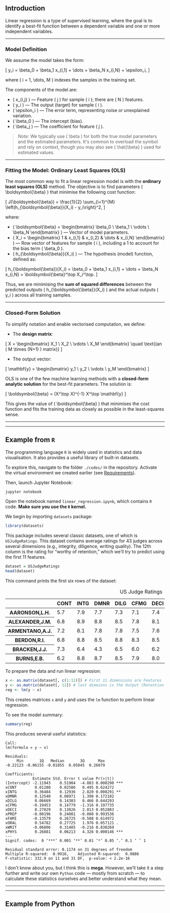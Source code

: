## Introduction

Linear regression is a type of supervised learning, where the goal is to identify a best-fit function between a dependent variable and one or more independent variables.

---

### Model Definition

We assume the model takes the form:

\[
y_i = \beta_0 + \beta_1 x_{i,1} + \dots + \beta_N x_{i,N} + \epsilon_i,
\]

where \( i = 1, \dots, M \) indexes the samples in the training set.

The components of the model are:

- \( x_{i,j} \) — Feature \( j \) for sample \( i \); there are \( N \) features.
- \( y_i \) — The output (target) for sample \( i \).
- \( \epsilon_i \) — The error term, representing noise or unexplained variation.
- \( \beta_0 \) — The intercept (bias).
- \( \beta_j \) — The coefficient for feature \( j \).

> *Note:* We typically use \( \beta \) for both the true model parameters and the estimated parameters. It's common to overload the symbol and rely on context, though you may also see \( \hat{\beta} \) used for estimated values.

---

### Fitting the Model: Ordinary Least Squares (OLS)

The most common way to fit a linear regression model is with the **ordinary least squares (OLS)** method. The objective is to find parameters \( \boldsymbol{\beta} \) that minimise the following cost function:

\[
J(\boldsymbol{\beta}) = \frac{1}{2} \sum_{i=1}^{M} \left(h_{\boldsymbol{\beta}}(X_i) - y_i\right)^2,
\]

where:

- \( \boldsymbol{\beta} = \begin{bmatrix} \beta_0 \\ \beta_1 \\ \vdots \\ \beta_N \end{bmatrix} \) — Vector of model parameters.
- \( X_i = \begin{bmatrix} 1 & x_{i,1} & x_{i,2} & \dots & x_{i,N} \end{bmatrix} \) — Row vector of features for sample \( i \), including a 1 to account for the bias term \( \beta_0 \).
- \( h_{\boldsymbol{\beta}}(X_i) \) — The hypothesis (model) function, defined as:

\[
h_{\boldsymbol{\beta}}(X_i) = \beta_0 + \beta_1 x_{i,1} + \dots + \beta_N x_{i,N} = \boldsymbol{\beta}^\top X_i^\top.
\]

Thus, we are minimising the **sum of squared differences** between the predicted outputs \( h_{\boldsymbol{\beta}}(X_i) \) and the actual outputs \( y_i \) across all training samples.

---

### Closed-Form Solution

To simplify notation and enable vectorised computation, we define:

- The **design matrix**:

\[
X = \begin{bmatrix}
X_1 \\
X_2 \\
\vdots \\
X_M
\end{bmatrix}
\quad \text{(an \( M \times (N+1) \) matrix)}
\]

- The output vector:

\[
\mathbf{y} = \begin{bmatrix}
y_1 \\
y_2 \\
\vdots \\
y_M
\end{bmatrix}
\]

OLS is one of the few machine learning methods with a **closed-form analytic solution** for the best-fit parameters. The solution is:

\[
\boldsymbol{\beta} = (X^\top X)^{-1} X^\top \mathbf{y}
\]

This gives the value of \( \boldsymbol{\beta} \) that minimises the cost function and fits the training data as closely as possible in the least-squares sense.

<hr>
<hr>

## Example from `R`

The programming language `R` is widely used in statistics and data visualisation. It also provides a useful library of built-in datasets.

To explore this, navigate to the folder `./codes/` in the repository. Activate the virtual environment we created earlier (see [Requirements](requirements.md)).

Then, launch Jupyter Notebook:

``` bash {linenums="1"}
jupyter notebook
```

Open the notebook named `linear_regression.ipynb`, which contains `R` code. **Make sure you use the `R` kernel.** 

We begin by importing `datasets` package:

```r {linenums="1"}
library(datasets)
```

This package includes several classic datasets, one of which is `USJudgeRatings`. This dataset contains average ratings for 43 judges across several dimensions (e.g., integrity, diligence, writing quality). The 12th column is the rating for “worthy of retention,” which we’ll try to predict using the first 11 features.

```r {linenums="1"}
dataset = USJudgeRatings
head(dataset)
```
This command prints the first six rows of the dataset:

<table class="dataframe">
<caption>US Judge Ratings</caption>
<thead>
	<tr><th></th><th scope=col>CONT</th><th scope=col>INTG</th><th scope=col>DMNR</th><th scope=col>DILG</th><th scope=col>CFMG</th><th scope=col>DECI</th><th scope=col>PREP</th><th scope=col>FAMI</th><th scope=col>ORAL</th><th scope=col>WRIT</th><th scope=col>PHYS</th><th scope=col>RTEN</th></tr>
</thead>
<tbody>
	<tr><th scope=row>AARONSON,L.H.</th><td>5.7</td><td>7.9</td><td>7.7</td><td>7.3</td><td>7.1</td><td>7.4</td><td>7.1</td><td>7.1</td><td>7.1</td><td>7.0</td><td>8.3</td><td>7.8</td></tr>
	<tr><th scope=row>ALEXANDER,J.M.</th><td>6.8</td><td>8.9</td><td>8.8</td><td>8.5</td><td>7.8</td><td>8.1</td><td>8.0</td><td>8.0</td><td>7.8</td><td>7.9</td><td>8.5</td><td>8.7</td></tr>
	<tr><th scope=row>ARMENTANO,A.J.</th><td>7.2</td><td>8.1</td><td>7.8</td><td>7.8</td><td>7.5</td><td>7.6</td><td>7.5</td><td>7.5</td><td>7.3</td><td>7.4</td><td>7.9</td><td>7.8</td></tr>
	<tr><th scope=row>BERDON,R.I.</th><td>6.8</td><td>8.8</td><td>8.5</td><td>8.8</td><td>8.3</td><td>8.5</td><td>8.7</td><td>8.7</td><td>8.4</td><td>8.5</td><td>8.8</td><td>8.7</td></tr>
	<tr><th scope=row>BRACKEN,J.J.</th><td>7.3</td><td>6.4</td><td>4.3</td><td>6.5</td><td>6.0</td><td>6.2</td><td>5.7</td><td>5.7</td><td>5.1</td><td>5.3</td><td>5.5</td><td>4.8</td></tr>
	<tr><th scope=row>BURNS,E.B.</th><td>6.2</td><td>8.8</td><td>8.7</td><td>8.5</td><td>7.9</td><td>8.0</td><td>8.1</td><td>8.0</td><td>8.0</td><td>8.0</td><td>8.6</td><td>8.6</td></tr>
</tbody>
</table>

To prepare the data and run linear regression:

```r {linenums="1"}
x <- as.matrix(dataset[, c(1:11)]) # First 11 dimensions are Features
y <- as.matrix(dataset[, 12]) # last dimeions is the Output (Retention rating)
reg <- lm(y ~ x)
```

This creates matrices `x` and `y` and uses the `lm` function to perform linear regression.


To see the model summary:

```r {linenums="1"}
summary(reg)
```

This produces several useful statistics:

    Call:
    lm(formula = y ~ x)

    Residuals:
         Min       1Q   Median       3Q      Max
    -0.22123 -0.06155 -0.01055  0.05045  0.26079

    Coefficients:
                Estimate Std. Error t value Pr(>|t|)
    (Intercept) -2.11943    0.51904  -4.083 0.000290 ***
    xCONT        0.01280    0.02586   0.495 0.624272
    xINTG        0.36484    0.12936   2.820 0.008291 **
    xDMNR        0.12540    0.08971   1.398 0.172102
    xDILG        0.06669    0.14303   0.466 0.644293
    xCFMG       -0.19453    0.14779  -1.316 0.197735
    xDECI        0.27829    0.13826   2.013 0.052883 .
    xPREP       -0.00196    0.24001  -0.008 0.993536
    xFAMI       -0.13579    0.26725  -0.508 0.614972
    xORAL        0.54782    0.27725   1.976 0.057121 .
    xWRIT       -0.06806    0.31485  -0.216 0.830269
    xPHYS        0.26881    0.06213   4.326 0.000146 ***
    ---
    Signif. codes:  0 ‘***’ 0.001 ‘**’ 0.01 ‘*’ 0.05 ‘.’ 0.1 ‘ ’ 1

    Residual standard error: 0.1174 on 31 degrees of freedom
    Multiple R-squared:  0.9916,	Adjusted R-squared:  0.9886
    F-statistic: 332.9 on 11 and 31 DF,  p-value: < 2.2e-16

I don't know about you, but I think this is **mega**. However, we’ll take it a step further and write our own `Python` code — mostly from scratch — to calculate these statistics ourselves and better understand what they mean.

<hr>
<hr>

## Example from Python

